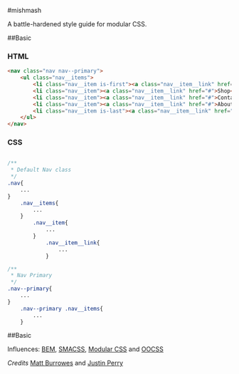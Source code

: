 #mishmash

A battle-hardened style guide for modular CSS.

##Basic

### HTML

```html
<nav class="nav nav--primary">
    <ul class="nav__items">
        <li class="nav__item is-first"><a class="nav__item__link" href="#">Home</a></li>
        <li class="nav__item"><a class="nav__item__link" href="#">Shop</a></li>
        <li class="nav__item"><a class="nav__item__link" href="#">Contact</a></li>
        <li class="nav__item"><a class="nav__item__link" href="#">About</a></li>
        <li class="nav__item is-last"><a class="nav__item__link" href="#">Help</a></li>
    </ul>
</nav>
```

### CSS

```css

/**
 * Default Nav class
 */
.nav{
    ...
}
    .nav__items{
        ...
    }
        .nav__item{
            ...
        }
            .nav__item__link{
                ...
            }

/**
 * Nav Primary
 */
.nav--primary{
    ...
}
    .nav--primary .nav__items{
        ...
    }

```

##Basic

Influences: [BEM](http://bem.info/), [SMACSS](http://smacss.com/), [Modular CSS](http://www.alanayoub.com/modular-css) and [OOCSS](http://oocss.org/)


*Credits*
[Matt Burrowes](https://github.com/mattjburrows) and [Justin Perry](https://github.com/ourmaninamsterdam)